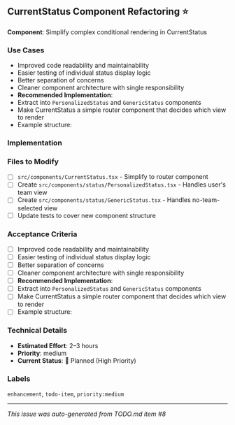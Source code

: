 ## CurrentStatus Component Refactoring ⭐️

**Component**: Simplify complex conditional rendering in CurrentStatus

### Use Cases
- Improved code readability and maintainability
- Easier testing of individual status display logic
- Better separation of concerns
- Cleaner component architecture with single responsibility
- **Recommended Implementation**:
- Extract into `PersonalizedStatus` and `GenericStatus` components
- Make CurrentStatus a simple router component that decides which view to render
- Example structure:

### Implementation


### Files to Modify
- [ ] `src/components/CurrentStatus.tsx` - Simplify to router component
- [ ] Create `src/components/status/PersonalizedStatus.tsx` - Handles user's team view
- [ ] Create `src/components/status/GenericStatus.tsx` - Handles no-team-selected view
- [ ] Update tests to cover new component structure

### Acceptance Criteria
- [ ] Improved code readability and maintainability
- [ ] Easier testing of individual status display logic
- [ ] Better separation of concerns
- [ ] Cleaner component architecture with single responsibility
- [ ] **Recommended Implementation**:
- [ ] Extract into `PersonalizedStatus` and `GenericStatus` components
- [ ] Make CurrentStatus a simple router component that decides which view to render
- [ ] Example structure:

### Technical Details
- **Estimated Effort**: 2–3 hours
- **Priority**: medium
- **Current Status**: 🔲 Planned (High Priority)

### Labels
`enhancement`, `todo-item`, `priority:medium`

---
*This issue was auto-generated from TODO.md item #8*
